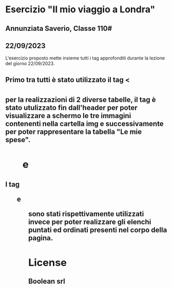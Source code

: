 # Esercizio "Il mio viaggio a Londra" 
## Annunziata Saverio, Classe 110# 
## 22/09/2023

L'esercizio proposto mette insieme tutti i tag approfonditi durante la lezione del giorno 22/09/2023.

## <table> 
Primo tra tutti è stato utilizzato il tag <<table> per la realizzazioni di 2 diverse tabelle, il tag è stato utulizzato fin dall'header per poter visualizzare a schermo le tre immagini contenenti nella cartella img e successivamente per poter rappresentare la tabella "Le mie spese".

## <ul> e <ol>
I tag <ul> e <ol> sono stati rispettivamente utilizzati invece per poter realizzare gli elenchi puntati ed ordinati presenti nel corpo della pagina. 

## License

Boolean srl




